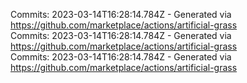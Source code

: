 Commits: 2023-03-14T16:28:14.784Z - Generated via https://github.com/marketplace/actions/artificial-grass
<br>
Commits: 2023-03-14T16:28:14.784Z - Generated via https://github.com/marketplace/actions/artificial-grass
<br>
Commits: 2023-03-14T16:28:14.784Z - Generated via https://github.com/marketplace/actions/artificial-grass
<br>
